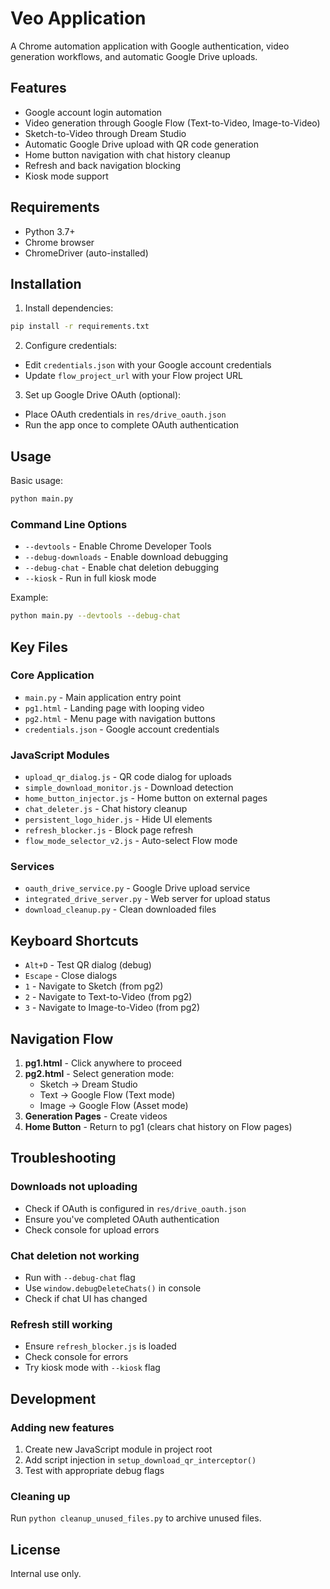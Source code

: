 # Veo Application

A Chrome automation application with Google authentication, video generation workflows, and automatic Google Drive uploads.

## Features

- Google account login automation
- Video generation through Google Flow (Text-to-Video, Image-to-Video)
- Sketch-to-Video through Dream Studio
- Automatic Google Drive upload with QR code generation
- Home button navigation with chat history cleanup
- Refresh and back navigation blocking
- Kiosk mode support

## Requirements

- Python 3.7+
- Chrome browser
- ChromeDriver (auto-installed)

## Installation

1. Install dependencies:
```bash
pip install -r requirements.txt
```

2. Configure credentials:
- Edit `credentials.json` with your Google account credentials
- Update `flow_project_url` with your Flow project URL

3. Set up Google Drive OAuth (optional):
- Place OAuth credentials in `res/drive_oauth.json`
- Run the app once to complete OAuth authentication

## Usage

Basic usage:
```bash
python main.py
```

### Command Line Options

- `--devtools` - Enable Chrome Developer Tools
- `--debug-downloads` - Enable download debugging
- `--debug-chat` - Enable chat deletion debugging
- `--kiosk` - Run in full kiosk mode

Example:
```bash
python main.py --devtools --debug-chat
```

## Key Files

### Core Application
- `main.py` - Main application entry point
- `pg1.html` - Landing page with looping video
- `pg2.html` - Menu page with navigation buttons
- `credentials.json` - Google account credentials

### JavaScript Modules
- `upload_qr_dialog.js` - QR code dialog for uploads
- `simple_download_monitor.js` - Download detection
- `home_button_injector.js` - Home button on external pages
- `chat_deleter.js` - Chat history cleanup
- `persistent_logo_hider.js` - Hide UI elements
- `refresh_blocker.js` - Block page refresh
- `flow_mode_selector_v2.js` - Auto-select Flow mode

### Services
- `oauth_drive_service.py` - Google Drive upload service
- `integrated_drive_server.py` - Web server for upload status
- `download_cleanup.py` - Clean downloaded files

## Keyboard Shortcuts

- `Alt+D` - Test QR dialog (debug)
- `Escape` - Close dialogs
- `1` - Navigate to Sketch (from pg2)
- `2` - Navigate to Text-to-Video (from pg2)
- `3` - Navigate to Image-to-Video (from pg2)

## Navigation Flow

1. **pg1.html** - Click anywhere to proceed
2. **pg2.html** - Select generation mode:
   - Sketch → Dream Studio
   - Text → Google Flow (Text mode)
   - Image → Google Flow (Asset mode)
3. **Generation Pages** - Create videos
4. **Home Button** - Return to pg1 (clears chat history on Flow pages)

## Troubleshooting

### Downloads not uploading
- Check if OAuth is configured in `res/drive_oauth.json`
- Ensure you've completed OAuth authentication
- Check console for upload errors

### Chat deletion not working
- Run with `--debug-chat` flag
- Use `window.debugDeleteChats()` in console
- Check if chat UI has changed

### Refresh still working
- Ensure `refresh_blocker.js` is loaded
- Check console for errors
- Try kiosk mode with `--kiosk` flag

## Development

### Adding new features
1. Create new JavaScript module in project root
2. Add script injection in `setup_download_qr_interceptor()` 
3. Test with appropriate debug flags

### Cleaning up
Run `python cleanup_unused_files.py` to archive unused files.

## License

Internal use only.